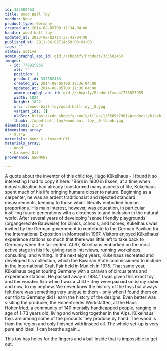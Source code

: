 ```yaml
---
id: 333582463
title: Wood Ball Toy
vendor: None
product_type: Germany
created_at: 2014-08-05T00:17:34-04:00
handle: wood-ball-toy
updated_at: 2023-08-02T14:37:41-04:00
published_at: 2011-06-02T14:59:00-04:00
tags: ""
status: active
admin_graphql_api_id: gid://shopify/Product/333582463
images:
  - id: 776925955
    alt: ""
    position: 1
    product_id: 333582463
    created_at: 2014-08-05T00:17:36-04:00
    updated_at: 2014-08-05T00:17:36-04:00
    admin_graphql_api_id: gid://shopify/ProductImage/776925955
    width: 1024
    height: 1022
    src: ./wood-ball-toy/wood-ball-toy__0.jpg
    variant_ids: []
    oldSrc: https://cdn.shopify.com/s/files/1/0589/2901/products/kiosk_woodball.tif.jpeg?v=1407212256
    thumb: ./wood-ball-toy/wood-ball-toy__0-thumb.jpg
dimensions: 2.5"ø
dimensions_array:
  - 2.5"ø
materials: Wood & Linseed Oil
materials_array:
  - Wood
  - Linseed Oil
provenance: GERMANY

---
```


A quote about the inventor of this child toy, Hugo Kükelhaus - I found it so interesting I had to copy it here: "Born in 1900 in Essen, at a time when industrialization had already transformed many aspects of life, Kükelhaus spent much of his life bringing humans closer to nature. Beginning as a carpenter, he was an ardent traditionalist and rejected standard measurements, keeping to those which literally embodied human proportions. His main interest, however, was education, in particular instilling future generations with a closeness to and inclusion in the natural world. After several years of developing 'sense friendly playgrounds' (organgerechte Bauweise) for clinics, schools, and homes, Kükelhaus was invited by the German government to contribute to the German Pavilion for the International Exposition in Montreal in 1967. Visitors enjoyed Kükelhaus' experience stations so much that there was little left to take back to Germany when the fair ended. At 67, Kükelhaus embarked on the most active stage in his life, giving radio interviews, running workshops, consulting, and writing. In the next eight years, Kükelhaus recreated and developed his collection, which the Bavarian State commissioned to include in the International Craft Fair held in Munich in 1975. That same year, Kükelhaus began touring Germany with a caravan of circus tents and experience stations. He passed away in 1984." I was given this exact toy and the wooden fish when I was a child - they were passed on to my sister and now, to my nephew. We never knew the history of the toys but always felt there was something very unique to them - only when I found them on our trip to Germany did I learn the history of the designs. Even better was visiting the producer, the Hohenfrieder Werkstätten, at the Haus Hohenfried, a community of 140 mentally handicapped people, ranging in age of 1-73 years old, living and working together in the Alps. Kükelhaus' toys are among some of the products they produce by hand. The wood is from the region and only finished with linseed oil. The whole set-up is very pure and ideal. I can breathe again...  
  
This toy has holes for the fingers and a ball inside that is impossible to get out.